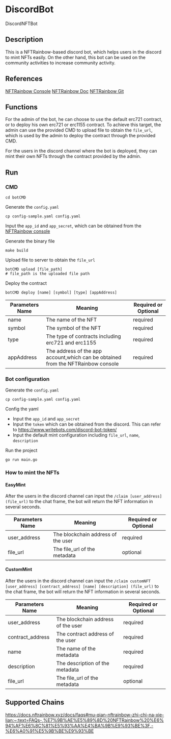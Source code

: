 # DiscordBot
DiscordNFTBot
## Description

This is a NFTRainbow-based discord bot, which helps users in the discord to mint NFTs easily. On the other hand, this bot can be used on the community activities to increase community activity.

## References
[NFTRainbow Console](https://console.nftrainbow.xyz/login)
[NFTRainbow Doc](https://docs.nftrainbow.xyz/)
[NFTRainbow Git](https://github.com/nft-rainbow)

## Functions
For the admin of the bot, he can choose to use the default erc721 contract, or to deploy his own erc721 or erc1155 contract. To achieve this target, the admin can use the provided CMD to upload file to 
obtain the `file_url`, which is used by the admin to deploy the contract through the provided CMD. 

For the users in the discord channel where the bot is deployed, they can mint their own NFTs through the contract provided by the admin.

## Run
### CMD
````
cd botCMD
````
Generate the `config.yaml`
````
cp config-sample.yaml config.yaml
````
Input the `app_id` and `app_secret`, which can be obtained from the [NFTRainbow console](https://console.nftrainbow.xyz/login)

Generate the binary file 
````
make build
````
Upload file to server to obtain the `file_url`
````
botCMD upload [file_path]
# file_path is the uploaded file path
````
Deploy the contract
````
botCMD deploy [name] [symbol] [type] [appAddress]
````

|  Parameters Name   | Meaning  | Required or Optional | 
|  ----  | ----  | ---- | 
| name  | The name of the NFT |required |
| symbol | The symbol of the NFT |required |
| type | The type of contracts including erc721 and erc1155 |required |
| appAddress | The address of the app account,which can be obtained from the NFTRainbow console |required |

### Bot configuration
Generate the `config.yaml`
````
cp config-sample.yaml config.yaml
````
Config the yaml 
- Input the `app_id` and `app_secret`
- Input the `token` which can be obtained from the discord. This can refer to <https://www.writebots.com/discord-bot-token/>
- Input the default mint configuration including `file_url`, `name`, `description`

Run the project 
````
go run main.go
````

### How to mint the NFTs
#### EasyMint
After the users in the discord channel can input the `/claim [user_address] (file_url)` to the chat frame, the bot will return the NFT information in several seconds.

|  Parameters Name   | Meaning  | Required or Optional | 
|  ----  | ----  | ---- | 
| user_address  | The blockchain address of the user |required |
| file_url | The file_url of the metadata |optional |

#### CustomMint
After the users in the discord channel can input the `/claim customNFT [user_address] [contract_address] [name] [description] (file_url)` to the chat frame, the bot will return the NFT information in several seconds.

|  Parameters Name   | Meaning  | Required or Optional | 
|  ----  | ----  | ---- | 
| user_address  | The blockchain address of the user |required |
| contract_address  | The contract address of the user |required |
| name  | The name of the metadata |required |
| description | The description of the metadata |required |
| file_url | The file_url of the metadata |optional |
## Supported Chains
<https://docs.nftrainbow.xyz/docs/faqs#mu-qian-nftrainbow-zhi-chi-na-xie-lian:~:text=FAQs-,%E7%9B%AE%E5%89%8D%20NFTRainbow%20%E6%94%AF%E6%8C%81%E5%93%AA%E4%BA%9B%E9%93%BE%3F,-%E6%A0%91%E5%9B%BE%E9%93%BE>